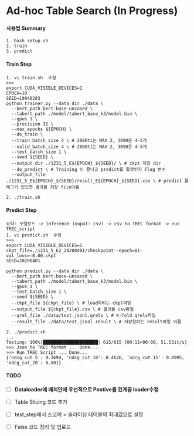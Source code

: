 # Ad-hoc Table Search (In Progress)

#### 사용법 Summary
```
1. bash setup.sh
2. train 
3. predict
```

#### Train Step 
```shell script
1. vi train.sh  수정 
>>> 
export CUDA_VISIBLE_DEVICES=1
EPOCH=10
SEED=19940203
python trainer.py --data_dir ./data \
  --bert_path bert-base-uncased \
  --tabert_path ./model/tabert_base_k3/model.bin \
  --gpus 1 \
  --precision 32 \
  --max_epochs ${EPOCH} \
  --do_train \
  --train_batch_size 4 \ # 2080ti는 MAX 2, 3090은 4-5개
  --valid_batch_size 4 \ # 2080ti는 MAX 2, 3090은 4-5개
  --test_batch_size 1 \
  --seed ${SEED} \
  --output_dir ./1231_5_E${EPOCH}_${SEED}/ \ # ckpt 저장 dir
  --do_predict \ # Training 이 끝나고 predict를 할것인지 Flag 변수  
  --output_file ./1231_5_E${EPOCH}_${SEED}/result_E${EPOCH}_${SEED}.csv \ # predict 플래그가 있으면 결과물 저장 file이름

2. ./train.sh  
```

#### Predict Step 
```shell script
요약: 모델로드 -> inference (ouput: csv) -> csv to TREC format -> run TREC_script
1. vi predict.sh  수정 
>>> 
export CUDA_VISIBLE_DEVICES=1
ckpt_file=./1231_5_E2_20200401/checkpoint--epoch=01-val_loss=-0.00.ckpt
SEED=20200401

python predict.py --data_dir ./data \
  --bert_path bert-base-uncased \
  --tabert_path ./model/tabert_base_k3/model.bin \
  --gpus 1 \
  --test_batch_size 1 \
  --seed ${SEED} \
  --ckpt_file ${ckpt_file} \ # load하려는 ckpt파일 
  --output_file ${ckpt_file}.csv \ # 결과물 csv파일
  --qrel_file ./data/test.jsonl.qrels \ # K-fold qrels파일 
  --result_file ./data/test.jsonl.result \ # 저장원하는 result파일 이름 

2. ./predict.sh
...
Testing: 100%|█████████████████████| 615/615 [00:11<00:00, 51.53it/s]
>>> Json to TREC format ... Done...
>>> Run TREC Script ... Done...
{'ndcg_cut_5': 0.3694, 'ndcg_cut_10': 0.4626, 'ndcg_cut_15': 0.4995, 'ndcg_cut_20': 0.501}
```

#### TODO 

- [ ] **Dataloader에 배치안에 우선적으로 Postive를 있게끔 loader수정**
- [ ] Table Slicing 코드 추가 
- [ ] test_step에서 스코어 = 슬라이싱 테이블의 최대값으로 설정  
- [ ] Faiss 코드 정리 및 업로드
 